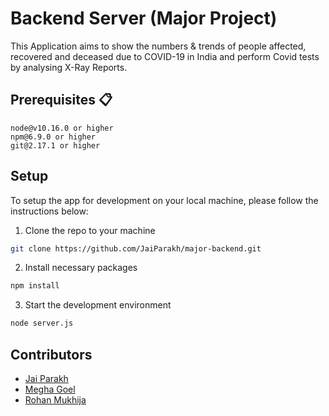 # Backend Server (Major Project)

This Application aims to show the numbers & trends of people affected, recovered and deceased due to COVID-19 in India and perform Covid tests by analysing X-Ray Reports.


## Prerequisites 📋

```
node@v10.16.0 or higher
npm@6.9.0 or higher
git@2.17.1 or higher
```

## Setup

To setup the app for development on your local machine, please follow the instructions below:

1. Clone the repo to your machine

```bash
git clone https://github.com/JaiParakh/major-backend.git
```

2. Install necessary packages

```bash
npm install
```

3. Start the development environment

```bash
node server.js
```


## Contributors

- [Jai Parakh](https://www.linkedin.com/in/jai-parakh-5626b4178/)
- [Megha Goel](https://github.com/meghagoel211)
- [Rohan Mukhija](https://github.com/rohanmukhija/)